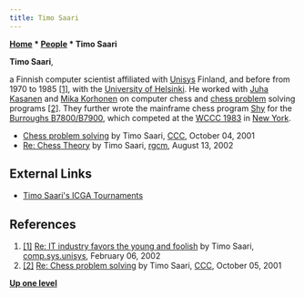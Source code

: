 ```yaml
---
title: Timo Saari
---
```

**[Home](Home "Home") \* [People](People "People") \* Timo Saari**


**Timo Saari**,  

a Finnish computer scientist affiliated with [Unisys](https://en.wikipedia.org/wiki/Unisys) Finland, and before from 1970 to 1985 <a id="cite-note-1" href="#cite-ref-1">[1]</a>, with the [University of Helsinki](University_of_Helsinki "University of Helsinki").
He worked with [Juha Kasanen](Juha_Kasanen "Juha Kasanen") and [Mika Korhonen](Mika_Korhonen "Mika Korhonen") on computer chess and [chess problem](Chess_Problems,_Compositions_and_Studies "Chess Problems, Compositions and Studies") solving programs <a id="cite-note-2" href="#cite-ref-2">[2]</a>. 
They further wrote the mainframe chess program [Shy](Shy "Shy") for the [Burroughs B7800/B7900](Burroughs_B-5500 "Burroughs B-5500"), which competed at the [WCCC 1983](WCCC_1983 "WCCC 1983") in [New York](https://en.wikipedia.org/wiki/New_York_City).






* [Chess problem solving](https://www.stmintz.com/ccc/index.php?id=191675) by Timo Saari, [CCC](CCC "CCC"), October 04, 2001
* [Re: Chess Theory](https://groups.google.com/d/msg/rec.games.chess.misc/KUcpfGE_dCo/-3KPJ-iyQSgJ) by Timo Saari, [rgcm](Computer_Chess_Forums "Computer Chess Forums"), August 13, 2002


## External Links


* [Timo Saari's ICGA Tournaments](https://www.game-ai-forum.org/icga-tournaments/person.php?id=447)


## References


1. <a id="cite-ref-1" href="#cite-note-1">[1]</a> [Re: IT industry favors the young and foolish](https://groups.google.com/d/msg/comp.sys.unisys/_OC0_9kXHUE/ZICHDe4XY-gJ) by Timo Saari, [comp.sys.unisys](https://groups.google.com/forum/?hl=ka#!forum/comp.sys.unisys), February 06, 2002
2. <a id="cite-ref-2" href="#cite-note-2">[2]</a> [Re: Chess problem solving](https://www.stmintz.com/ccc/index.php?id=191935) by Timo Saari, [CCC](CCC "CCC"), October 05, 2001

**[Up one level](People "People")**







 
